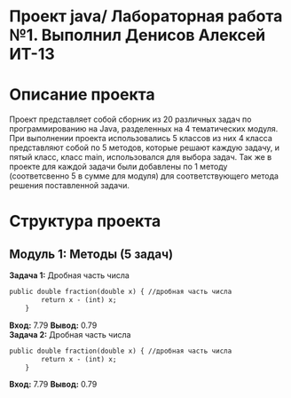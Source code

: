 # Проект java/ Лабораторная работа №1. Выполнил Денисов Алексей ИТ-13
# Описание проекта
Проект представляет собой сборник из 20 различных задач по программированию на Java, разделенных на 4 тематических модуля. При выполнении проекта использовались 5 классов из них 4 класса представляют собой по 5 методов, которые решают каждую задачу, и пятый класс, класс main, использовался для выбора задач. Так же в проекте для каждой задачи были добавлены по 1 методу (соответсвенно 5 в сумме для модуля) для соответствующего метода решения поставленной задачи.
# Структура проекта
## Модуль 1: Методы (5 задач)
   **Задача 1:** Дробная часть числа
```html
public double fraction(double x) { //дробная часть числа
        return x - (int) x;
    }
```
**Вход:** 7.79
**Вывод:** 0.79<br />
   **Задача 2:** Дробная часть числа
```html
public double fraction(double x) { //дробная часть числа
        return x - (int) x;
    }
```
**Вход:** 7.79
**Вывод:** 0.79

